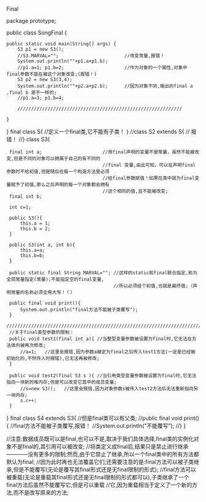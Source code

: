 Final


package prototype;

public class SongFinal {
	
	
	public static void main(String[] args) {
		S3 p1 = new S3();
		//S3.MARVAL="";                        //改变常量,报错！
		System.out.println(""+p1.a+p1.b);      
		//p1.a=1; p1.b=2;                      //作为对象的一个属性,对象中final参数不能在被这个对象改变;(报错！)
		S3 p2 = new S3(3,4);                   
		System.out.println(""+p2.a+p2.b);      //因为对象不同,输出的final a ,final b 是不一样的;
		//p1.a=3; p1.b=4; 
		
		////////////////////////////////////////////////////////////
		
	}

}
final class S{                         //定义一个final类,它不能有子类！
}
//class S2 extends S{                  // 报错！
//}
 class S3{
	 
	 final int a;                      //用final声明的变量不是常量，虽然不能被改变,但是不同的对象可以拥属于自己的有不同的
	                                   //final 变量,由此可知，可以在声明final参数时不给初值,但是随后在每一个构造方法里必须
	                                   //给final参数赋值！如果在类中就为final变量赋予了初值,那么之后声明的每一个对象都会拥有
	                                   //这个相同的值,且不能被改变;
	 final int b;
	 
	 int c=1;
	 
	 public S3(){
		 this.a = 1;
		 this.b = 2;
	 }
	 
	 public S3(int a, int b){
		 this.a=a;
		 this.b=b;
	 }
	 
	 public static final String MARVAL=""; //这样的static和final联合指定,称为全局常量指定(常量);不能指定空的final变量,
	                                       //所以必须给个初值,也就是最终值;（声明常量的名称必须全用大写！！）
	 
	 public final void print(){
		 System.out.println("final方法不能被子类覆写");
	 }
	 ///////////////////////////////////////////////////////////////////////////
	 //关于final类型参数的限制：
	 public void test1(final int a){ //当整型变量参数被设置为final时,它无法在方法体内被再次修改;
		 //a=1;   //这里会报错,因为参数a被定为final之后传入test1方法(一定是已经被初始化的,不然传入时报错),已无法再被修改;
	 }
	 
	 public void test2(final S3 s ){ //当引用类型变量参数被设置为final时,它无法指向一块新的堆内存;但是可以改变它其中的成员变量;
		 //s=new S3();   //这里会报错,因为对象参数s被传入test2方法后无法重新指向另一块内存;
 		 s.c++;     
	 }
 }
 final class S4 extends S3{                       //但是final类可以有父类;
	 //public final void print(){                 //final方法不能被子类覆写,报错！
		 //System.out.println("不能覆写");
	 //}
 }
 
 //注意:数据成员既可以是final,也可以不是,取决于我们具体选择,final类的实例化对象不是final的,其引用可以被改变;
 //将类定义成final后,结果只是禁止进行继承————没有更多的限制;然而,由于它禁止了继承,所以一个final类中的所有方法都默认为final;
 //因为此时再也无法覆盖它们;还需要注意的是:final方法可以被子类继承,但是不能覆写(无论是覆写其final形式还是无final限制的形式);
 //final方法可以被重载(无论是重载其final形式还是无final限制的形式都可以),子类继承了一个final方法后虽然不能覆写它,但是可以重载
 //它,因为重载相当于定义了一个新的方法,而不是改写原来的方法;
 
 
 